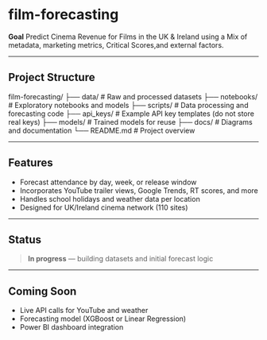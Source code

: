 # film-forecasting
**Goal**
Predict Cinema Revenue for Films in the UK & Ireland using a Mix of metadata, marketing metrics, Critical Scores,and external factors.

---

## Project Structure
film-forecasting/
├── data/          # Raw and processed datasets
├── notebooks/     # Exploratory notebooks and models
├── scripts/       # Data processing and forecasting code
├── api_keys/      # Example API key templates (do not store real keys)
├── models/        # Trained models for reuse
├── docs/          # Diagrams and documentation
└── README.md      # Project overview

---

## Features

- Forecast attendance by day, week, or release window
- Incorporates YouTube trailer views, Google Trends, RT scores, and more
- Handles school holidays and weather data per location
- Designed for UK/Ireland cinema network (110 sites)

---

## Status

> **In progress** — building datasets and initial forecast logic

---

## Coming Soon

- Live API calls for YouTube and weather
- Forecasting model (XGBoost or Linear Regression)
- Power BI dashboard integration
